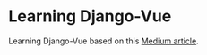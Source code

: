 # Learning Django-Vue

Learning Django-Vue based on this [Medium article](https://medium.com/quick-code/crud-app-using-vue-js-and-django-516edf4e4217).